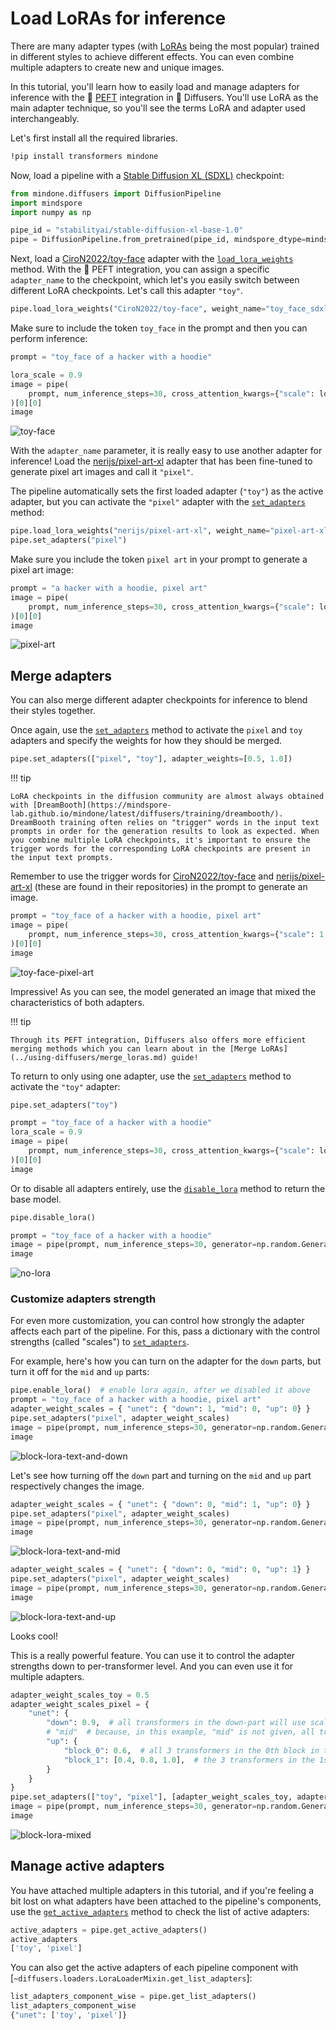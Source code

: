 <!--Copyright 2024 The HuggingFace Team. All rights reserved.

Licensed under the Apache License, Version 2.0 (the "License"); you may not use this file except in compliance with
the License. You may obtain a copy of the License at

http://www.apache.org/licenses/LICENSE-2.0

Unless required by applicable law or agreed to in writing, software distributed under the License is distributed on
an "AS IS" BASIS, WITHOUT WARRANTIES OR CONDITIONS OF ANY KIND, either express or implied. See the License for the
specific language governing permissions and limitations under the License.
-->

# Load LoRAs for inference

There are many adapter types (with [LoRAs](https://huggingface.co/docs/peft/conceptual_guides/adapter#low-rank-adaptation-lora) being the most popular) trained in different styles to achieve different effects. You can even combine multiple adapters to create new and unique images.

In this tutorial, you'll learn how to easily load and manage adapters for inference with the 🤗 [PEFT](https://huggingface.co/docs/peft/index) integration in 🤗 Diffusers. You'll use LoRA as the main adapter technique, so you'll see the terms LoRA and adapter used interchangeably.

Let's first install all the required libraries.

```bash
!pip install transformers mindone
```

Now, load a pipeline with a [Stable Diffusion XL (SDXL)](../api/pipelines/stable_diffusion/stable_diffusion_xl.md) checkpoint:

```python
from mindone.diffusers import DiffusionPipeline
import mindspore
import numpy as np

pipe_id = "stabilityai/stable-diffusion-xl-base-1.0"
pipe = DiffusionPipeline.from_pretrained(pipe_id, mindspore_dtype=mindspore.float16)
```

Next, load a [CiroN2022/toy-face](https://huggingface.co/CiroN2022/toy-face) adapter with the [`load_lora_weights`](https://mindspore-lab.github.io/mindone/latest/diffusers/api/loaders/lora#mindone.diffusers.loaders.lora.StableDiffusionXLLoraLoaderMixin.load_lora_weights) method. With the 🤗 PEFT integration, you can assign a specific `adapter_name` to the checkpoint, which let's you easily switch between different LoRA checkpoints. Let's call this adapter `"toy"`.

```python
pipe.load_lora_weights("CiroN2022/toy-face", weight_name="toy_face_sdxl.safetensors", adapter_name="toy")
```

Make sure to include the token `toy_face` in the prompt and then you can perform inference:

```python
prompt = "toy_face of a hacker with a hoodie"

lora_scale = 0.9
image = pipe(
    prompt, num_inference_steps=30, cross_attention_kwargs={"scale": lora_scale}, generator=np.random.Generator(np.random.PCG64(0))
)[0][0]
image
```

![toy-face](https://github.com/user-attachments/assets/c1796924-ee98-49c4-829b-887874ed7f3d)

With the `adapter_name` parameter, it is really easy to use another adapter for inference! Load the [nerijs/pixel-art-xl](https://huggingface.co/nerijs/pixel-art-xl) adapter that has been fine-tuned to generate pixel art images and call it `"pixel"`.

The pipeline automatically sets the first loaded adapter (`"toy"`) as the active adapter, but you can activate the `"pixel"` adapter with the [`set_adapters`](https://mindspore-lab.github.io/mindone/latest/diffusers/api/loaders/unet/#mindone.diffusers.loaders.unet.UNet2DConditionLoadersMixin.set_adapters) method:

```python
pipe.load_lora_weights("nerijs/pixel-art-xl", weight_name="pixel-art-xl.safetensors", adapter_name="pixel")
pipe.set_adapters("pixel")
```

Make sure you include the token `pixel art` in your prompt to generate a pixel art image:

```python
prompt = "a hacker with a hoodie, pixel art"
image = pipe(
    prompt, num_inference_steps=30, cross_attention_kwargs={"scale": lora_scale}, generator=np.random.Generator(np.random.PCG64(0))
)[0][0]
image
```

![pixel-art](https://github.com/user-attachments/assets/fa0e31c8-787e-42dd-8027-a8be89884863)

## Merge adapters

You can also merge different adapter checkpoints for inference to blend their styles together.

Once again, use the [`set_adapters`](https://mindspore-lab.github.io/mindone/latest/diffusers/api/loaders/unet/#mindone.diffusers.loaders.unet.UNet2DConditionLoadersMixin.set_adapters) method to activate the `pixel` and `toy` adapters and specify the weights for how they should be merged.

```python
pipe.set_adapters(["pixel", "toy"], adapter_weights=[0.5, 1.0])
```

!!! tip

    LoRA checkpoints in the diffusion community are almost always obtained with [DreamBooth](https://mindspore-lab.github.io/mindone/latest/diffusers/training/dreambooth/). DreamBooth training often relies on "trigger" words in the input text prompts in order for the generation results to look as expected. When you combine multiple LoRA checkpoints, it's important to ensure the trigger words for the corresponding LoRA checkpoints are present in the input text prompts.

Remember to use the trigger words for [CiroN2022/toy-face](https://hf.co/CiroN2022/toy-face) and [nerijs/pixel-art-xl](https://hf.co/nerijs/pixel-art-xl) (these are found in their repositories) in the prompt to generate an image.

```python
prompt = "toy_face of a hacker with a hoodie, pixel art"
image = pipe(
    prompt, num_inference_steps=30, cross_attention_kwargs={"scale": 1.0}, generator=np.random.Generator(np.random.PCG64(0))
)[0][0]
image
```

![toy-face-pixel-art](https://github.com/user-attachments/assets/ee327669-3c18-4293-8eaa-0bbd93afbe02)

Impressive! As you can see, the model generated an image that mixed the characteristics of both adapters.

!!! tip

    Through its PEFT integration, Diffusers also offers more efficient merging methods which you can learn about in the [Merge LoRAs](../using-diffusers/merge_loras.md) guide!

To return to only using one adapter, use the [`set_adapters`](https://mindspore-lab.github.io/mindone/latest/diffusers/api/loaders/unet/#mindone.diffusers.loaders.unet.UNet2DConditionLoadersMixin.set_adapters) method to activate the `"toy"` adapter:

```python
pipe.set_adapters("toy")

prompt = "toy_face of a hacker with a hoodie"
lora_scale = 0.9
image = pipe(
    prompt, num_inference_steps=30, cross_attention_kwargs={"scale": lora_scale}, generator=np.random.Generator(np.random.PCG64(0))
)[0][0]
image
```

Or to disable all adapters entirely, use the [`disable_lora`](https://mindspore-lab.github.io/mindone/latest/diffusers/api/loaders/unet/#mindone.diffusers.loaders.unet.UNet2DConditionLoadersMixin.disable_lora) method to return the base model.

```python
pipe.disable_lora()

prompt = "toy_face of a hacker with a hoodie"
image = pipe(prompt, num_inference_steps=30, generator=np.random.Generator(np.random.PCG64(0)))[0][0]
image
```

![no-lora](https://github.com/user-attachments/assets/c17dc29e-4a5f-4243-b5f6-18b3dc05e570)

### Customize adapters strength
For even more customization, you can control how strongly the adapter affects each part of the pipeline. For this, pass a dictionary with the control strengths (called "scales") to [`set_adapters`](https://mindspore-lab.github.io/mindone/latest/diffusers/api/loaders/unet/#mindone.diffusers.loaders.unet.UNet2DConditionLoadersMixin.set_adapters).

For example, here's how you can turn on the adapter for the `down` parts, but turn it off for the `mid` and `up` parts:
```python
pipe.enable_lora()  # enable lora again, after we disabled it above
prompt = "toy_face of a hacker with a hoodie, pixel art"
adapter_weight_scales = { "unet": { "down": 1, "mid": 0, "up": 0} }
pipe.set_adapters("pixel", adapter_weight_scales)
image = pipe(prompt, num_inference_steps=30, generator=np.random.Generator(np.random.PCG64(0)))[0][0]
image
```

![block-lora-text-and-down](https://github.com/user-attachments/assets/97822bc2-643b-44bd-837d-94b3f309cf20)

Let's see how turning off the `down` part and turning on the `mid` and `up` part respectively changes the image.
```python
adapter_weight_scales = { "unet": { "down": 0, "mid": 1, "up": 0} }
pipe.set_adapters("pixel", adapter_weight_scales)
image = pipe(prompt, num_inference_steps=30, generator=np.random.Generator(np.random.PCG64(0)))[0][0]
image
```

![block-lora-text-and-mid](https://github.com/user-attachments/assets/86469036-8492-4cd3-bed7-493cf0c28da2)

```python
adapter_weight_scales = { "unet": { "down": 0, "mid": 0, "up": 1} }
pipe.set_adapters("pixel", adapter_weight_scales)
image = pipe(prompt, num_inference_steps=30, generator=np.random.Generator(np.random.PCG64(0)))[0][0]
image
```

![block-lora-text-and-up](https://github.com/user-attachments/assets/b5d80d23-e463-41f3-a9b6-6a5f8f55a7b8)

Looks cool!

This is a really powerful feature. You can use it to control the adapter strengths down to per-transformer level. And you can even use it for multiple adapters.
```python
adapter_weight_scales_toy = 0.5
adapter_weight_scales_pixel = {
    "unet": {
        "down": 0.9,  # all transformers in the down-part will use scale 0.9
        # "mid"  # because, in this example, "mid" is not given, all transformers in the mid part will use the default scale 1.0
        "up": {
            "block_0": 0.6,  # all 3 transformers in the 0th block in the up-part will use scale 0.6
            "block_1": [0.4, 0.8, 1.0],  # the 3 transformers in the 1st block in the up-part will use scales 0.4, 0.8 and 1.0 respectively
        }
    }
}
pipe.set_adapters(["toy", "pixel"], [adapter_weight_scales_toy, adapter_weight_scales_pixel])
image = pipe(prompt, num_inference_steps=30, generator=np.random.Generator(np.random.PCG64(0)))[0][0]
image
```

![block-lora-mixed](https://github.com/user-attachments/assets/c4ffe4dc-6bf9-48e1-9a9e-4ca35c24a7a1)

## Manage active adapters

You have attached multiple adapters in this tutorial, and if you're feeling a bit lost on what adapters have been attached to the pipeline's components, use the [`get_active_adapters`](https://mindspore-lab.github.io/mindone/latest/diffusers/api/loaders/lora/#mindone.diffusers.loaders.lora.LoraLoaderMixin.get_active_adapters) method to check the list of active adapters:

```py
active_adapters = pipe.get_active_adapters()
active_adapters
['toy', 'pixel']
```

You can also get the active adapters of each pipeline component with [`~diffusers.loaders.LoraLoaderMixin.get_list_adapters`]:

```py
list_adapters_component_wise = pipe.get_list_adapters()
list_adapters_component_wise
{"unet": ['toy', 'pixel']}
```
